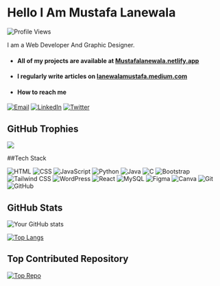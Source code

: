 # Hello I Am Mustafa Lanewala

![Profile Views](https://komarev.com/ghpvc/?username=Mustafalanewala&color=blue&style=flat-square)

I am a Web Developer And Graphic Designer.

- #### All of my projects are available at [Mustafalanewala.netlify.app](Mustafalanewala.netlify.app)

- #### I regularly write articles on [lanewalamustafa.medium.com](lanewalamustafa.medium.com)

- #### How to reach me

[![Email](https://img.shields.io/badge/Email-Your_Email-blue?style=flat-square&logo=gmail&logoColor=white&color=2c3e50&labelColor=2c3e50)](mailto:your_email@example.com)
[![LinkedIn](https://img.shields.io/badge/LinkedIn-Connect-blue?style=flat-square&logo=linkedin&logoColor=white&color=2c3e50&labelColor=2c3e50)](link_to_linkedin_profile)
[![Twitter](https://img.shields.io/badge/Twitter-Follow-blue?style=flat-square&logo=twitter&logoColor=white&color=2c3e50&labelColor=2c3e50)](link_to_twitter_profile)

## GitHub Trophies
![](https://github-profile-trophy.vercel.app/?username=Mustafalanewala&theme=tokyonight&no-frame=false&no-bg=false&margin-w=4)

##Tech Stack

![HTML](https://img.shields.io/badge/HTML-%2300ffd2?style=flat-square&logo=html5&logoColor=white&color=0a0047&border=light)
![CSS](https://img.shields.io/badge/CSS-%2300ffd2?style=flat-square&logo=css3&logoColor=white&color=0a0047&border=light)
![JavaScript](https://img.shields.io/badge/JavaScript-%2300ffd2?style=flat-square&logo=javascript&logoColor=white&color=0a0047&border=light)
![Python](https://img.shields.io/badge/Python-%2300ffd2?style=flat-square&logo=python&logoColor=white&color=0a0047&border=light)
![Java](https://img.shields.io/badge/Java-%2300ffd2?style=flat-square&logo=java&logoColor=white&color=0a0047&border=light)
![C](https://img.shields.io/badge/C-%2300ffd2?style=flat-square&logo=c&logoColor=white&color=0a0047&border=light)
![Bootstrap](https://img.shields.io/badge/Bootstrap-%2300ffd2?style=flat-square&logo=bootstrap&logoColor=white&color=0a0047&border=light)
![Tailwind CSS](https://img.shields.io/badge/Tailwind_CSS-%2300ffd2?style=flat-square&logo=tailwind-css&logoColor=white&color=0a0047&border=light)
![WordPress](https://img.shields.io/badge/WordPress-%2300ffd2?style=flat-square&logo=wordpress&logoColor=white&color=0a0047&border=light)
![React](https://img.shields.io/badge/React-%2300ffd2?style=flat-square&logo=react&logoColor=white&color=0a0047&border=light)
![MySQL](https://img.shields.io/badge/MySQL-%2300ffd2?style=flat-square&logo=mysql&logoColor=white&color=0a0047&border=light)
![Figma](https://img.shields.io/badge/Figma-%2300ffd2?style=flat-square&logo=figma&logoColor=white&color=0a0047&border=light)
![Canva](https://img.shields.io/badge/Canva-%2300ffd2?style=flat-square&logo=canva&logoColor=white&color=0a0047&border=light)
![Git](https://img.shields.io/badge/Git-%2300ffd2?style=flat-square&logo=git&logoColor=white&color=0a0047&border=light)
![GitHub](https://img.shields.io/badge/GitHub-%2300ffd2?style=flat-square&logo=github&logoColor=white&color=0a0047&border=light)


## GitHub Stats

![Your GitHub stats](https://github-readme-stats.vercel.app/api?username=Mustafalanewala&show_icons=true&theme=tokyonight)

[![Top Langs](https://github-readme-stats.vercel.app/api/top-langs/?username=Mustafalanewala&layout=compact&theme=tokyonight)](https://github.com/anuraghazra/github-readme-stats)

## Top Contributed Repository

[![Top Repo](https://github-readme-stats.vercel.app/api/pin/?username=Mustafalanewala&repo=Your_Repo_Name&theme=tokyonight)](link_to_your_repo)
